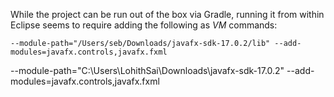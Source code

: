 While the project can be run out of the box via Gradle, running it from within Eclipse seems to require adding the following as *VM* commands:

    --module-path="/Users/seb/Downloads/javafx-sdk-17.0.2/lib" --add-modules=javafx.controls,javafx.fxml
--module-path="C:\Users\LohithSai\Downloads\javafx-sdk-17.0.2" --add-modules=javafx.controls,javafx.fxml